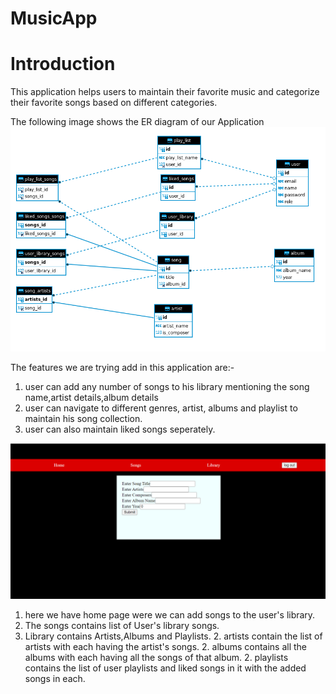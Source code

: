 # MusicApp
# Introduction

This application helps users to maintain their favorite music and categorize their favorite songs based on different categories.

The following image shows the ER diagram of our Application
![ER diagram of Application](ERdiagram.png)

The features we are trying add in this application are:-
1. user can add any number of songs to his library mentioning the song name,artist details,album details
1. user can navigate to different genres, artist, albums and playlist to maintain his song collection.
1. user can also maintain liked songs seperately.

![Demo front-end of our application](FrontEnd.png)
1. here we have home page were we can add songs to the user's library.
1. The songs contains list of User's library songs.
1. Library contains Artists,Albums and Playlists.
	2. artists contain the list of artists with each having the artist's songs.
	2. albums contains all the albums with each having all the songs of that album.
	2. playlists contains the list of user playlists and liked songs in it with the added songs in each.
